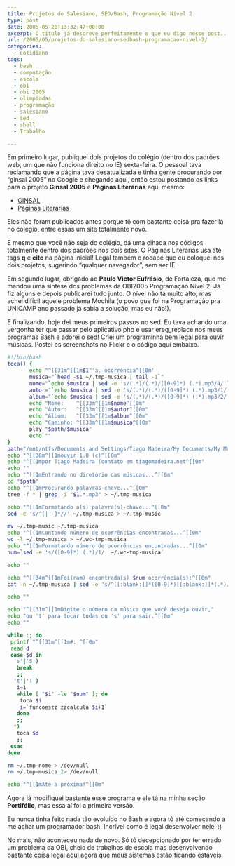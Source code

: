 ```yaml
---
title: Projetos do Salesiano, SED/Bash, Programação Nível 2
type: post
date: 2005-05-20T13:32:47+00:00
excerpt: O título já descreve perfeitamente o que eu digo nesse post...
url: /2005/05/projetos-do-salesiano-sedbash-programacao-nivel-2/
categories:
  - Cotidiano
tags:
  - bash
  - computação
  - escola
  - obi
  - obi 2005
  - olimpíadas
  - programação
  - salesiano
  - sed
  - shell
  - Trabalho

---
```

Em primeiro lugar, publiquei dois projetos do colégio (dentro dos padrões web, um que não funciona direito no IE) sexta-feira. O pessoal tava reclamando que a página tava desatualizada e tinha gente procurando por “ginsal 2005” no Google e chegando aqui, então estou postando os links para o projeto **Ginsal 2005** e **Páginas Literárias** aqui mesmo:

  * [GINSAL][1]
  * [Páginas Literárias][2]

Eles não foram publicados antes porque tô com bastante coisa pra fazer lá no colégio, entre essas um site totalmente novo.

E mesmo que você não seja do colégio, dá uma olhada nos códigos totalmente dentro dos padrões nos dois sites. O Páginas Literárias usa até tags **q** e **cite** na página inicial! Legal também o rodapé que eu coloquei nos dois projetos, sugerindo “qualquer navegador”, sem ser IE.

Em segundo lugar, obrigado ao **Paulo Victor Eufrásio**, de Fortaleza, que me mandou uma síntese dos problemas da OBI2005 Programação Nível 2! Já fiz alguns e depois publicarei tudo junto. O nível não tá muito alto, mas achei difícil aquele problema Mochila (o povo que foi na Programação pra UNICAMP ano passado já sabia a solução, mas eu não!).

E finalizando, hoje dei meus primeiros passos no sed. Eu tava achando uma vergonha ter que passar pelo aplicativo php e usar ereg_replace nos meus programas Bash e adorei o sed! Criei um programinha bem legal para ouvir músicas. Postei os screenshots no Flickr e o código aqui embaixo.

```bash
#!/bin/bash
toca() {
       echo "^[[31m^[[1m$1"'a. ocorrência^[[0m'
       musica="`head -$1 ~/.tmp-musica | tail -1`"
       nome="`echo $musica | sed -e 's/(.*)/(.*)/([0-9]*) (.*).mp3/4/'`"
       autor="`echo $musica | sed -e 's/(.*)/(.*)/([0-9]*) (.*).mp3/1/'`"
       album="`echo $musica | sed -e 's/(.*)/(.*)/([0-9]*) (.*).mp3/2/'`"
       echo "Nome:    ^[[33m^[[1m$nome^[[0m"
       echo "Autor:   ^[[33m^[[1m$autor^[[0m"
       echo "Álbum:   ^[[33m^[[1m$album^[[0m"
       echo "Caminho: ^[[33m^[[1m$musica^[[0m"
       play "$path/$musica"
       echo ""
}
path="/mnt/ntfs/Documents and Settings/Tiago Madeira/My Documents/My Music"
echo "^[[36m^[[1mouvir 1.0 (c)^[[0m"
echo "^[[1mpor Tiago Madeira (contato em tiagomadeira.net^[[0m"
echo ""
echo "^[[1mEntrando no diretório das músicas...^[[0m"
cd "$path"
echo "^[[1mProcurando palavras-chave...^[[0m"
tree -f * | grep -i "$1.*.mp3" > ~/.tmp-musica

echo "^[[1mFormatando a(s) palavra(s)-chave...^[[0m"
sed -e 's/^[| -]*//' ~/.tmp-musica > ~/.tmp-music

mv ~/.tmp-music ~/.tmp-musica
echo "^[[1mContando número de ocorrências encontradas...^[[0m"
wc -l ~/.tmp-musica > ~/.wc-tmp-musica
echo "^[[1mFormatando número de ocorrências encontradas...^[[0m"
num=`sed -e 's/([0-9]*) (.*)/1/' ~/.wc-tmp-musica`

echo ""

echo "^[[34m^[[1mFoi(ram) encontrada(s) $num ocorrência(s):^[[0m"
cat -n ~/.tmp-musica | sed -e 's/^[[:blank:]]*([0-9]*)[[:blank:]]*(.*)/1: 2/'

echo ""

echo "^[[31m^[[1mDigite o número da música que você deseja ouvir,"
echo "ou 't' para tocar todas ou 's' para sair.^[[0m"
echo ""

while :; do
 printf "^[[31m^[[1m#: ^[[0m"
 read d
 case $d in
  's'|'S')
   break
   ;;
  't'|'T')
   i=1
   while [ "$i" -le "$num" ]; do
    toca $i
    i=`funcoeszz zzcalcula $i+1`
   done
   ;;
  *)
   toca $d
   ;;
 esac
done

rm ~/.tmp-nome > /dev/null
rm ~/.tmp-musica 2> /dev/null

echo "^[[1mAté a próxima!^[[0m"
```

Agora já modifiquei bastante esse programa e ele tá na minha seção **Portifólio**, mas essa aí foi a primeira versão.

Eu nunca tinha feito nada tão evoluído no Bash e agora tô até começando a me achar um programador bash. Incrível como é legal desenvolver nele! :)

No mais, não aconteceu nada de novo. Só tô decepcionado por ter errado um problema da OBI, cheio de trabalhos de escola mas desenvolvendo bastante coisa legal aqui agora que meus sistemas estão ficando estáveis.

 [1]: http://www.salesianoitajai.g12.br/pro2005/ginsal/
 [2]: http://www.tiagomadeira.net/paginas/
